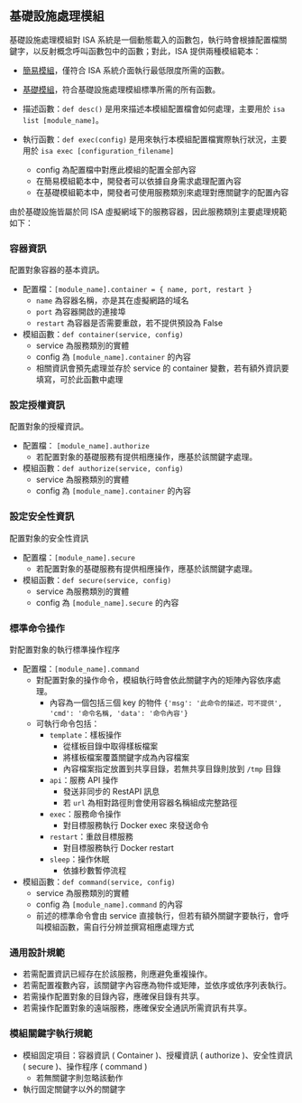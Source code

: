 ## 基礎設施處理模組

基礎設施處理模組對 ISA 系統是一個動態載入的函數包，執行時會根據配置檔關鍵字，以反射概念呼叫函數包中的函數；對此，ISA 提供兩種模組範本：

+ [簡易模組](./app/modules/simple_module.py)，僅符合 ISA 系統介面執行最低限度所需的函數。
+ [基礎模組](./app/modules/base_module.py)，符合基礎設施處理模組標準所需的所有函數。


+ 描述函數：```def desc()``` 是用來描述本模組配置檔會如何處理，主要用於 ```isa list [module_name]```。
+ 執行函數：```def exec(config)``` 是用來執行本模組配置檔實際執行狀況，主要用於 ```isa exec [configuration_filename]```
	- config 為配置檔中對應此模組的配置全部內容
	- 在簡易模組範本中，開發者可以依據自身需求處理配置內容
	- 在基礎模組範本中，開發者可使用服務類別來處理對應關鍵字的配置內容

由於基礎設施皆屬於同 ISA 虛擬網域下的服務容器，因此服務類別主要處理規範如下：

### 容器資訊

配置對象容器的基本資訊。

+ 配置檔：```[module_name].container = { name, port, restart }```
	- ```name``` 為容器名稱，亦是其在虛擬網路的域名
 	- ```port``` 為容器開啟的連接埠
 	- ```restart``` 為容器是否需要重啟，若不提供預設為 False
+ 模組函數：```def container(service, config)```
	- service 為服務類別的實體
	- config 為 ```[module_name].container``` 的內容
	- 相關資訊會預先處理並存於 service 的 container 變數，若有額外資訊要填寫，可於此函數中處理

### 設定授權資訊

配置對象的授權資訊。

+ 配置檔： ```[module_name].authorize```
	- 若配置對象的基礎服務有提供相應操作，應基於該關鍵字處理。
+ 模組函數：```def authorize(service, config)```
	- service 為服務類別的實體
	- config 為 ```[module_name].container``` 的內容

### 設定安全性資訊

配置對象的安全性資訊

+ 配置檔：```[module_name].secure```
	- 若配置對象的基礎服務有提供相應操作，應基於該關鍵字處理。
+ 模組函數：```def secure(service, config)```
	- service 為服務類別的實體
	- config 為 ```[module_name].secure``` 的內容

### 標準命令操作

對配置對象的執行標準操作程序

+ 配置檔：```[module_name].command```
	- 對配置對象的操作命令，模組執行時會依此關鍵字內的矩陣內容依序處理。
		+ 內容為一個包括三個 key 的物件 ```{'msg': '此命令的描述，可不提供', 'cmd': '命令名稱, 'data': '命令內容'}```
	- 可執行命令包括：
		+ ```template```：樣板操作
			- 從樣板目錄中取得樣板檔案
			- 將樣板檔案覆蓋關鍵字成為內容檔案
			- 內容檔案指定放置到共享目錄，若無共享目錄則放到 ```/tmp``` 目錄
		+ ```api```：服務 API 操作
			- 發送非同步的 RestAPI 訊息
			- 若 ```url``` 為相對路徑則會使用容器名稱組成完整路徑
		+ ```exec```：服務命令操作
			- 對目標服務執行 Docker exec 來發送命令
		+ ```restart```：重啟目標服務
			- 對目標服務執行 Docker restart
		+ ```sleep```：操作休眠
			- 依據秒數暫停流程
+ 模組函數：```def command(service, config)```
	- service 為服務類別的實體
	- config 為 ```[module_name].command``` 的內容
	- 前述的標準命令會由 service 直接執行，但若有額外關鍵字要執行，會呼叫模組函數，需自行分辨並撰寫相應處理方式

### 通用設計規範

+ 若需配置資訊已經存在於該服務，則應避免重複操作。
+ 若需配置複數內容，該關鍵字內容應為物件或矩陣，並依序或依序列表執行。
+ 若需操作配置對象的目錄內容，應確保目錄有共享。
+ 若需操作配置對象的遠端服務，應確保安全通訊所需資訊有共享。

### 模組關鍵字執行規範

+ 模組固定項目：容器資訊 ( Container )、授權資訊 ( authorize )、安全性資訊 ( secure )、操作程序 ( command )
	- 若無關鍵字則忽略該動作
+ 執行固定關鍵字以外的關鍵字
